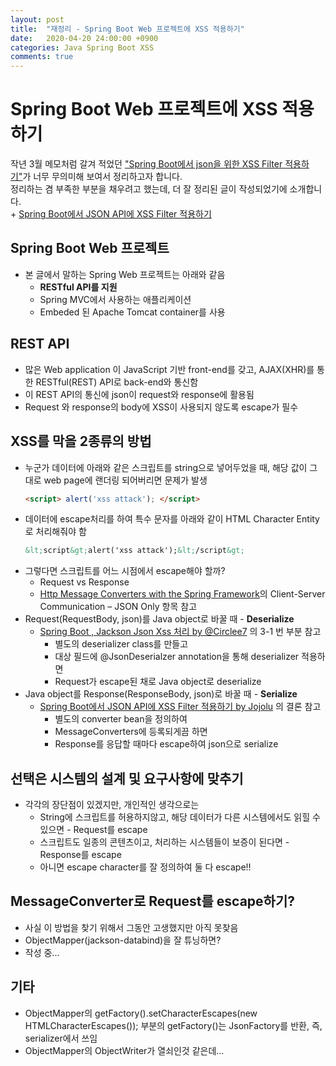 ```yaml
---
layout: post
title:  "재정리 - Spring Boot Web 프로젝트에 XSS 적용하기"
date:   2020-04-20 24:00:00 +0900
categories: Java Spring Boot XSS
comments: true
---
```


# Spring Boot Web 프로젝트에 XSS 적용하기
작년 3월 메모처럼 갈겨 적었던 ["Spring Boot에서 json을 위한 XSS Filter 적용하기"](https://mystria.github.io/archivers/xss-filter-on-spring-boot)가 너무 무의미해 보여서 정리하고자 합니다.  
정리하는 겸 부족한 부분을 채우려고 했는데, 더 잘 정리된 글이 작성되었기에 소개합니다.  
    + [Spring Boot에서 JSON API에 XSS Filter 적용하기](https://jojoldu.tistory.com/470)

## Spring Boot Web 프로젝트
  * 본 글에서 말하는 Spring Web 프로젝트는 아래와 같음
    + __RESTful API를 지원__
    + Spring MVC에서 사용하는 애플리케이션
    + Embeded 된 Apache Tomcat container를 사용
  
## REST API
  * 많은 Web application 이 JavaScript 기반 front-end를 갖고, AJAX(XHR)를 통한 RESTful(REST) API로 back-end와 통신함
  * 이 REST API의 통신에 json이 request와 response에 활용됨
  * Request 와 response의 body에 XSS이 사용되지 않도록 escape가 필수

## XSS를 막을 2종류의 방법
  * 누군가 데이터에 아래와 같은 스크립트를 string으로 넣어두었을 때, 해당 값이 그대로 web page에 랜더링 되어버리면 문제가 발생
    ~~~ html 
    <script> alert('xss attack'); </script> 
    ~~~
  * 데이터에 escape처리를 하여 특수 문자를 아래와 같이 HTML Character Entity로 처리해줘야 함
    ~~~ html
    &lt;script&gt;alert('xss attack');&lt;/script&gt;
    ~~~
  * 그렇다면 스크립트를 어느 시점에서 escape해야 할까?
    + Request vs Response
    + [Http Message Converters with the Spring Framework](https://www.baeldung.com/spring-httpmessageconverter-rest)의 Client-Server Communication – JSON Only 항목 참고
  * Request(RequestBody, json)를 Java object로 바꿀 때 - __Deserialize__
    + [Spring Boot , Jackson Json Xss 처리 by @Circlee7](https://medium.com/@circlee7/spring-boot-jackson-json-xss-%EC%B2%98%EB%A6%AC-fdc85a18e9f2) 의 3-1 번 부분 참고
      - 별도의 deserializer class를 만들고
      - 대상 필드에 @JsonDeserialzer annotation을 통해 deserializer 적용하면
      - Request가 escape된 채로 Java object로 deserialize
  * Java object를 Response(ResponseBody, json)로 바꿀 때 - __Serialize__
    + [Spring Boot에서 JSON API에 XSS Filter 적용하기 by Jojolu](https://jojoldu.tistory.com/470) 의 결론 참고
      - 별도의 converter bean을 정의하여
      - MessageConverters에 등록되게끔 하면 
      - Response를 응답할 때마다 escape하여 json으로 serialize

## 선택은 시스템의 설계 및 요구사항에 맞추기
  * 각각의 장단점이 있겠지만, 개인적인 생각으로는
    + String에 스크립트를 허용하지않고, 해당 데이터가 다른 시스템에서도 읽힐 수 있으면 - Request를 escape
    + 스크립트도 일종의 콘텐츠이고, 처리하는 시스템들이 보증이 된다면 - Response를 escape
    + 아니면 escape character를 잘 정의하여 둘 다 escape!!

## MessageConverter로 Request를 escape하기?
  * 사실 이 방법을 찾기 위해서 그동안 고생했지만 아직 못찾음
  * ObjectMapper(jackson-databind)을 잘 튜닝하면?
  * 작성 중...

## 기타
  * ObjectMapper의 getFactory().setCharacterEscapes(new HTMLCharacterEscapes()); 부분의 getFactory()는 JsonFactory를 반환, 즉, serializer에서 쓰임
  * ObjectMapper의 ObjectWriter가 열쇠인것 같은데...



